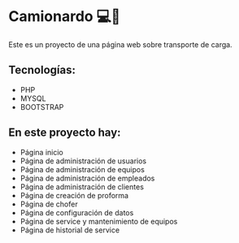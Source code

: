 # Camionardo 💻🚚

Este es un proyecto de una página web sobre transporte de carga.
## Tecnologías:
* PHP
* MYSQL
* BOOTSTRAP
## En este proyecto hay:
* Página inicio
* Página de administración de usuarios
* Página de administración de equipos
* Página de administración de empleados
* Página de administración de clientes
* Página de creación de proforma
* Página de chofer
* Página de configuración de datos
* Página de service y mantenimiento de equipos
* Página de historial de service
